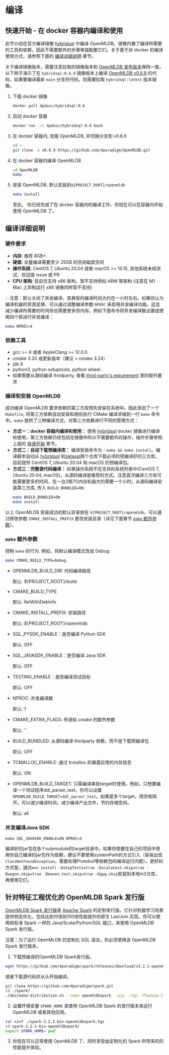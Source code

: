 # 编译

## 快速开始 - 在 docker 容器内编译和使用

此节介绍在官方编译镜像 [hybridsql](https://hub.docker.com/r/4pdosc/hybridsql) 中编译 OpenMLDB。镜像内置了编译所需要的工具和依赖，因此不需要额外的步骤单独配置它们。关于基于非 docker 的编译使用方式，请参照下面的 [编译详细说明](#编译详细说明) 章节。

关于编译镜像版本，需要注意拉取的镜像版本和 [OpenMLDB 发布版本](https://github.com/4paradigm/OpenMLDB/releases)保持一致。以下例子演示了在 `hybridsql:0.6.9` 镜像版本上编译 [OpenMLDB v0.6.9](https://github.com/4paradigm/OpenMLDB/releases/tag/v0.6.9) 的代码，如果要编译最新 `main` 分支的代码，则需要拉取 `hybridsql:latest` 版本镜像。

1. 下载 docker 镜像
    ```bash
    docker pull 4pdosc/hybridsql:0.6
    ```

2. 启动 docker 容器
    ```bash
    docker run -it 4pdosc/hybridsql:0.6 bash
    ```

3. 在 docker 容器内, 克隆 OpenMLDB, 并切换分支到 v0.6.9
    ```bash
    cd ~
    git clone -b v0.6.9 https://github.com/4paradigm/OpenMLDB.git
    ```

4. 在 docker 容器内编译 OpenMLDB
    ```bash
    cd OpenMLDB
    make
    ```

5. 安装 OpenMLDB, 默认安装到`${PROJECT_ROOT}/openmldb`
    ```bash
    make install
    ```
    至此， 你已经完成了在 docker 容器内的编译工作，你现在可以在容器内开始使用 OpenMLDB 了。

## 编译详细说明

### 硬件要求

- **内存**: 推荐 8GB+.
- **硬盘**: 全量编译需要至少 25GB 的空闲磁盘空间
- **操作系统**: CentOS 7, Ubuntu 20.04 或者 macOS >= 10.15, 其他系统未经测试，欢迎提 issue 或 PR
- **CPU 架构**: 目前仅支持 x86 架构，暂不支持例如 ARM 等架构 (注意在 M1 Mac 上异构运行 x86 镜像同样暂不支持)

💡 注意：默认关闭了并发编译，其典型的编译时间大约在一小时左右。如果你认为编译机器的资源足够，可以通过调整编译参数 `NPROC` 来启用并发编译功能。这会减少编译所需要的时间但也需要更多但内存。例如下面命令将并发编译数设置成使用四个核进行并发编译：
```bash
make NPROC=4
```

### 依赖工具

- gcc >= 8 或者 AppleClang >= 12.0.0
- cmake 3.20 或更新版本（建议 < cmake 3.24）
- jdk 8
- python3, python setuptools, python wheel
- 如果需要从源码编译 thirdparty, 查看 [third-party's requirement](../../third-party/README.md) 里的额外要求

### 编译和安装 OpenMLDB

成功编译 OpenMLDB 要求依赖的第三方库预先安装在系统中。因此添加了一个 `Makefile`, 将第三方依赖自动安装和随后执行 CMake 编译浓缩到一行 `make` 命令中。`make` 提供了三种编译方式，对第三方依赖进行不同的管理方式：

- **方式一：docker 容器内编译和使用：** 使用 [hybridsql](https://hub.docker.com/r/4pdosc/hybridsql) docker 镜像进行编译和使用，第三方依赖已经包括在镜像中所以不需要额外的操作，操作步骤参照上面的 [快速开始](#快速开始) 章节。
- **方式二：自动下载预编译库：** 编译安装命令为：`make && make install`。编译脚本自动从 [hybridsql](https://github.com/4paradigm/hybridsql-asserts/releases) 和[zetasql](https://github.com/4paradigm/zetasql/releases)两个仓库下载必须的预编译好的三方库。目前提供 CentOS 7, Ubuntu 20.04 和 macOS 的预编译包。
- **方式三：完整源代码编译：** 如果操作系统不在支持的系统列表中(CentOS 7, Ubuntu 20.04, macOS)，从源码编译是推荐的方式。注意首次编译三方库可能需要更多的时间，在一台2核7G内存机器大约需要一个小时。从源码编译安装第三方库, 传入 `BUILD_BUNDLED=ON`:
   ```bash
   make BUILD_BUNDLED=ON
   make install
   ```

以上 OpenMLDB 安装成功的默认目录放在 `${PROJECT_ROOT}/openmldb`，可以通过修改参数 `CMAKE_INSTALL_PREFIX` 更改安装目录（详见下面章节 [`make` 额外参数](#make-额外参数)）。

### `make` 额外参数

控制 `make` 的行为. 例如，将默认编译模式改成 Debug:

```bash
make CMAKE_BUILD_TYPE=Debug
```

- OPENMLDB_BUILD_DIR: 代码编译路径

  默认: ${PROJECT_ROOT}/build

- CMAKE_BUILD_TYPE

  默认: RelWithDebInfo

- CMAKE_INSTALL_PREFIX: 安装路径

  默认: ${PROJECT_ROOT}/openmldb

- SQL_PYSDK_ENABLE：是否编译 Python SDK

  默认: OFF

- SQL_JAVASDK_ENABLE：是否编译 Java SDK

  默认: OFF

- TESTING_ENABLE：是否编译测试目标

  默认: OFF

- NPROC: 并发编译数

  默认: 1

- CMAKE_EXTRA_FLAGS: 传递给 cmake 的额外参数

  默认: ‘’

- BUILD_BUNDLED: 从源码编译 thirdparty 依赖，而不是下载预编译包

  默认: OFF

- TCMALLOC_ENABLE: 通过 tcmalloc 的暴露应用的内存信息

  默认: ON

- OPENMLDB_BUILD_TARGET: 只需编译某些target时使用。例如，只想要编译一个测试程序ddl_parser_test，你可以设置`OPENMLDB_BUILD_TARGET=ddl_parser_test`。如果是多个target，用空格隔开。可以减少编译时间，减少编译产出文件，节约存储空间。

  默认: all

### 并发编译Java SDK

```
make SQL_JAVASDK_ENABLE=ON NPROC=4
```

编译好的jar包在各个submodule的target目录中。如果你想要在自己的项目中使用你自己编译的jar包作为依赖，建议不要使用systemPath的方式引入（容易出现`ClassNotFoundException`，需要处理Protobuf等依赖包的编译运行问题）。更好的方式是，通过`mvn install -DskipTests=true -Dscalatest.skip=true -Dwagon.skip=true -Dmaven.test.skip=true -Dgpg.skip`安装到本地m2仓库，再使用它们。

## 针对特征工程优化的 OpenMLDB Spark 发行版

[OpenMLDB Spark 发行版](https://github.com/4paradigm/spark)是 [Apache Spark](https://github.com/apache/spark) 的定制发行版。它针对机器学习场景提供特定优化，包括达到10倍到100倍性能提升的原生 LastJoin 实现。你可以使用和标准 Spark 一样的 Java/Scala/Python/SQL 接口，来使用 OpenMLDB Spark 发行版。

注意：为了运行 OpenMLDB 的定制化 SQL 语法，你必须使用该 OpenMLDB Spark 发行版本。

1. 下载预编译的OpenMLDB Spark发行版。

```bash
wget https://github.com/4paradigm/spark/releases/download/v3.2.1-openmldb0.6.9/spark-3.2.1-bin-openmldbspark.tgz
```

或者下载源代码并从头开始编译。

```bash
git clone https://github.com/4paradigm/spark.git
cd ./spark/
./dev/make-distribution.sh --name openmldbspark --pip --tgz -Phadoop-2.7 -Pyarn -Pallinone -Phive -Phive-thriftserver
```

2. 设置环境变量 `SPARK_HOME` 来使用 OpenMLDB Spark 的发行版本来运行 OpenMLDB 或者其他应用。

```bash
tar xzvf ./spark-3.2.1-bin-openmldbspark.tgz
cd spark-3.2.1-bin-openmldbspark/
export SPARK_HOME=`pwd`
```

3. 你现在可以正常使用 OpenMLDB 了，同时享受由定制化的 Spark 所带来的的性能提升体验。
